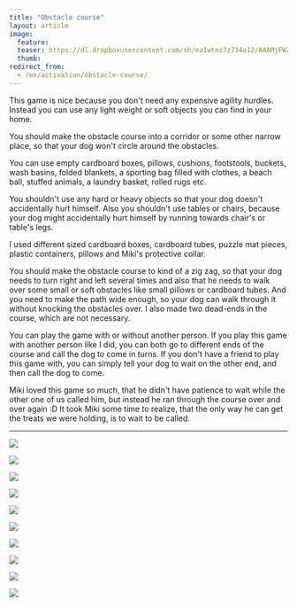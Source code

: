 ```yaml
---
title: "Obstacle course"
layout: article
image:
  feature:
  teaser: https://dl.dropboxusercontent.com/sh/ea1wtnz7z734o12/AAAMjFWZhmPAvpQD0bZysdJpa/aktivointi/esterata/DSC58098_-245px.jpg
  thumb:
redirect_from:
  - /en/activation/obstacle-course/
---
```


This game is nice because you don't need any expensive agility hurdles. Instead you can use any light weight or soft objects you can find in your home.

You should make the obstacle course into a corridor or some other narrow place, so that your dog won't circle around the obstacles.

You can use empty cardboard boxes, pillows, cushions, footstools, buckets, wash basins, folded blankets, a sporting bag filled with clothes, a beach ball, stuffed animals, a laundry basket, rolled rugs etc.

You shouldn't use any hard or heavy objects so that your dog doesn't accidentally hurt himself. Also you shouldn't use tables or chairs, because your dog might accidentally hurt himself by running towards chair's or table's legs.

I used different sized cardboard boxes, cardboard tubes, puzzle mat pieces, plastic containers, pillows and Miki's protective collar.

You should make the obstacle course to kind of a zig zag, so that your dog needs to turn right and left several times and also that he needs to walk over some small or soft obstacles like small pillows or cardboard tubes. And you need to make the path wide enough, so your dog can walk through it without knocking the obstacles over. I also made two dead-ends in the course, which are not necessary.

You can play the game with or without another person. If you play this game with another person like I did, you can both go to different ends of the course and call the dog to come in turns. If you don't have a friend to play this game with, you can simply tell your dog to wait on the other end, and then call the dog to come.

Miki loved this game so much, that he didn't have patience to wait while the other one of us called him, but instead he ran through the course over and over again :D It took Miki some time to realize, that the only way he can get the treats we were holding, is to wait to be called.

---

[![](https://dl.dropboxusercontent.com/sh/ea1wtnz7z734o12/AAA6P9z5Q3eaRbGxZvDpPx_Za/aktivointi/esterata/DSC58098_-800px.jpg)](https://dl.dropboxusercontent.com/sh/ea1wtnz7z734o12/AACx2X_WVTc74yMlt7cFl5h3a/aktivointi/esterata/DSC58098_.jpg)

[![](https://dl.dropboxusercontent.com/sh/ea1wtnz7z734o12/AABCUKiXbEF82UjOS_WhyZI8a/aktivointi/esterata/DSC58046-800px.jpg)](https://dl.dropboxusercontent.com/sh/ea1wtnz7z734o12/AADKVFCpaeLntoaimMwbCXZga/aktivointi/esterata/DSC58046.jpg)

[![](https://dl.dropboxusercontent.com/sh/ea1wtnz7z734o12/AAB_JJCNJ6k7pOWNyI3wpyJQa/aktivointi/esterata/DSC58047-800px.jpg)](https://dl.dropboxusercontent.com/sh/ea1wtnz7z734o12/AACPw8fATNgdXhXJgooYraIRa/aktivointi/esterata/DSC58047.jpg)

[![](https://dl.dropboxusercontent.com/sh/ea1wtnz7z734o12/AAAGtxTYI2-iggOhQPRhUiC4a/aktivointi/esterata/DSC57978-800px.jpg)](https://dl.dropboxusercontent.com/sh/ea1wtnz7z734o12/AABYHyxgy4TGk1bs6A1G18HHa/aktivointi/esterata/DSC57978.jpg)

[![](https://dl.dropboxusercontent.com/sh/ea1wtnz7z734o12/AAB-R2shFdZ1EOpFTmHBgutEa/aktivointi/esterata/DSC57985-800px.jpg)](https://dl.dropboxusercontent.com/sh/ea1wtnz7z734o12/AADdq6n3Rr2kal3aD9RRxEKYa/aktivointi/esterata/DSC57985.jpg)

[![](https://dl.dropboxusercontent.com/sh/ea1wtnz7z734o12/AADSRccmyLsYS1_nkHPb9adva/aktivointi/esterata/DSC58011-800px.jpg)](https://dl.dropboxusercontent.com/sh/ea1wtnz7z734o12/AAAYyQl6ThJSUkWS4nu6yoota/aktivointi/esterata/DSC58011.jpg)

[![](https://dl.dropboxusercontent.com/sh/ea1wtnz7z734o12/AABVnucBRvyZveW-8XIzAuA5a/aktivointi/esterata/DSC57944-800px.jpg)](https://dl.dropboxusercontent.com/sh/ea1wtnz7z734o12/AADefZRokJcyQEUv-DnxKqbOa/aktivointi/esterata/DSC57944.jpg)

[![](https://dl.dropboxusercontent.com/sh/ea1wtnz7z734o12/AAA_IVe60amLlXIjN5i8iDUHa/aktivointi/esterata/DSC57946-800px.jpg)](https://dl.dropboxusercontent.com/sh/ea1wtnz7z734o12/AAD5-sRvtlpGQTNeU2QT8yoXa/aktivointi/esterata/DSC57946.jpg)

[![](https://dl.dropboxusercontent.com/sh/ea1wtnz7z734o12/AABZtkCXYP3W0F7NUDsCXILya/aktivointi/esterata/DSC57964-800px.jpg)](https://dl.dropboxusercontent.com/sh/ea1wtnz7z734o12/AADtZizzEYiMIeGEaV4zs0JGa/aktivointi/esterata/DSC57964.jpg)

[![](https://dl.dropboxusercontent.com/sh/ea1wtnz7z734o12/AAAt1CujhoohZVCZKyDfxdyZa/aktivointi/esterata/DSC57968-800px.jpg)](https://dl.dropboxusercontent.com/sh/ea1wtnz7z734o12/AADO9fWZ_d-x5A7th5KN-dBXa/aktivointi/esterata/DSC57968.jpg)
